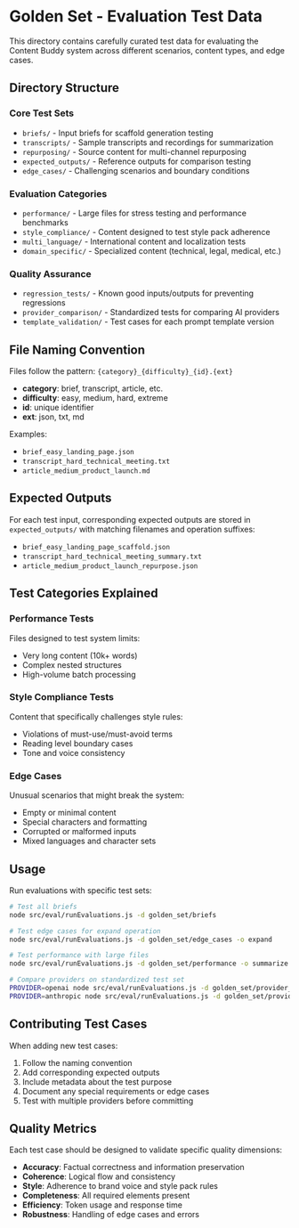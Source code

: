 # Golden Set - Evaluation Test Data

This directory contains carefully curated test data for evaluating the Content Buddy system across different scenarios, content types, and edge cases.

## Directory Structure

### Core Test Sets

- `briefs/` - Input briefs for scaffold generation testing
- `transcripts/` - Sample transcripts and recordings for summarization
- `repurposing/` - Source content for multi-channel repurposing
- `expected_outputs/` - Reference outputs for comparison testing
- `edge_cases/` - Challenging scenarios and boundary conditions

### Evaluation Categories

- `performance/` - Large files for stress testing and performance benchmarks
- `style_compliance/` - Content designed to test style pack adherence
- `multi_language/` - International content and localization tests
- `domain_specific/` - Specialized content (technical, legal, medical, etc.)

### Quality Assurance

- `regression_tests/` - Known good inputs/outputs for preventing regressions
- `provider_comparison/` - Standardized tests for comparing AI providers
- `template_validation/` - Test cases for each prompt template version

## File Naming Convention

Files follow the pattern: `{category}_{difficulty}_{id}.{ext}`

- **category**: brief, transcript, article, etc.
- **difficulty**: easy, medium, hard, extreme
- **id**: unique identifier
- **ext**: json, txt, md

Examples:

- `brief_easy_landing_page.json`
- `transcript_hard_technical_meeting.txt`
- `article_medium_product_launch.md`

## Expected Outputs

For each test input, corresponding expected outputs are stored in `expected_outputs/` with matching filenames and operation suffixes:

- `brief_easy_landing_page_scaffold.json`
- `transcript_hard_technical_meeting_summary.txt`
- `article_medium_product_launch_repurpose.json`

## Test Categories Explained

### Performance Tests

Files designed to test system limits:

- Very long content (10k+ words)
- Complex nested structures
- High-volume batch processing

### Style Compliance Tests

Content that specifically challenges style rules:

- Violations of must-use/must-avoid terms
- Reading level boundary cases
- Tone and voice consistency

### Edge Cases

Unusual scenarios that might break the system:

- Empty or minimal content
- Special characters and formatting
- Corrupted or malformed inputs
- Mixed languages and character sets

## Usage

Run evaluations with specific test sets:

```bash
# Test all briefs
node src/eval/runEvaluations.js -d golden_set/briefs

# Test edge cases for expand operation
node src/eval/runEvaluations.js -d golden_set/edge_cases -o expand

# Test performance with large files
node src/eval/runEvaluations.js -d golden_set/performance -o summarize

# Compare providers on standardized test set
PROVIDER=openai node src/eval/runEvaluations.js -d golden_set/provider_comparison
PROVIDER=anthropic node src/eval/runEvaluations.js -d golden_set/provider_comparison
```

## Contributing Test Cases

When adding new test cases:

1. Follow the naming convention
2. Add corresponding expected outputs
3. Include metadata about the test purpose
4. Document any special requirements or edge cases
5. Test with multiple providers before committing

## Quality Metrics

Each test case should be designed to validate specific quality dimensions:

- **Accuracy**: Factual correctness and information preservation
- **Coherence**: Logical flow and consistency
- **Style**: Adherence to brand voice and style pack rules
- **Completeness**: All required elements present
- **Efficiency**: Token usage and response time
- **Robustness**: Handling of edge cases and errors
